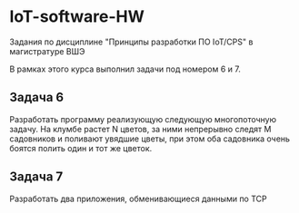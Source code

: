 # IoT-software-HW
Задания по дисциплине "Принципы разработки ПО IoT/CPS" в магистратуре ВШЭ

В рамках этого курса выполнил задачи под номером 6 и 7. 

## Задача 6

Разработать программу реализующую следующую многопоточную задачу. На клумбе растет N цветов, за ними непрерывно следят M садовников и поливают увядшие цветы, при этом оба садовника очень боятся полить один и тот же цветок.

## Задача 7

Разработать два приложения, обменивающиеся данными по TCP

